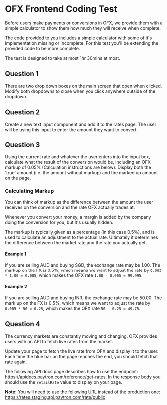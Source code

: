 # OFX Frontend Coding Test
Before users make payments or conversions in OFX, we provide them with a simple calculator to show them how much they will receive when complete.

The code provided to you includes a simple calculator with some of it's implementation missing or incomplete. For this test you'll be extending the provided code to be more complete.

The test is designed to take at most 1hr 30mins at most.
  
## Question 1
There are two drop down boxes on the main screen that open when clicked. Modify both dropdowns to close when you click anywhere outside of the dropdown.
  
## Question 2
Create a new text input component and add it to the rates page. The user will be using this input to enter the amount they want to convert.
  
## Question 3
Using the current rate and whatever the user enters into the input box, calculate what the result of the conversion would be, including an OFX markup of 0.05% (Calculation instructions are below). Display both the 'true' amount (i.e. the amount without markup) and the marked up amount on the page.

### Calculating Markup
You can think of markup as the difference between the amount the user receives on the conversion and the rate OFX actually trades at.
  
Whenever you convert your money, a margin is added by the company doing the conversion for you, but it's usually hidden.

The markup is typically given as a percentage (in this case 0.5%), and is used to calculate an adjustment to the actual rate. Ultimately it determines the difference between the market rate and the rate you actually get.

#### Example 1
If you are selling AUD and buying SGD, the exchange rate may be 1.00. The markup on the FX is 0.5%, which means we want to adjust the rate by  `0.005 * 1.00 = 0.005`, which makes the OFX rate `1.00 - 0.005 = 99.995`.
  
#### Example 2
If you are selling AUD and buying INR, the exchange rate may be 50.00. The mark up on the FX is 0.5%, which means we want to adjust the rate by `0.005 * 50 = 0.25`, which makes the OFX rate `50 - 0.25 = 49.75`.


## Question 4
The currency markets are constantly moving and changing. OFX provides users with an API to fetch live rates from the market.
  
Update your page to fetch the live rate from OFX and display it to the user. Each time the blue bar on the page reaches the end, you should fetch that rate again.

The following API docs page describes how to use the endpoint: https://apidocs.paytron.com/reference/get-rates. In the response body you should use the `retailRate` value to display on your page.
  
**Note:** You will need to use the following URL instead of the production one: https://rates.staging.api.paytron.com/rate/public
